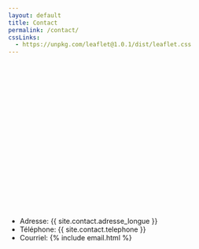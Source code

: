 ```yaml
---
layout: default
title: Contact
permalink: /contact/
cssLinks:
  - https://unpkg.com/leaflet@1.0.1/dist/leaflet.css
---
```


<script src="https://unpkg.com/leaflet@1.0.1/dist/leaflet.js"></script>
<div id="mapid" style="height: 300px"></div>
<script>
(function() {
  var osmURL = 'http://{s}.tile.openstreetmap.org/{z}/{x}/{y}.png';
  var osmAttrib = 'Map data © <a href="http://openstreetmap.org">OpenStreetMap</a> contributors';

  var latlng = [45.52044794511424, -73.56827795505525];

  var map = L.map('mapid').setView(latlng, 15);

  L.tileLayer(osmURL, {
    minZoom: 8,
    maxZoom: 20,
    attribution: osmAttrib
  }).addTo(map);

  var marker = L.marker(latlng)
    .bindPopup([
      '{{ site.contact.adresse }}',
      '{{ site.contact.code_postal }}'
    ].join('<br>'))
    .addTo(map)
    .openPopup();
})();

</script>

<div class="container">
  <ul class="no-bullet">
    <li>Adresse: {{ site.contact.adresse_longue }}</li>
    <li>Téléphone: {{ site.contact.telephone }}</li>
    <li>Courriel: {% include email.html %}</li>
  </ul>
</div>
